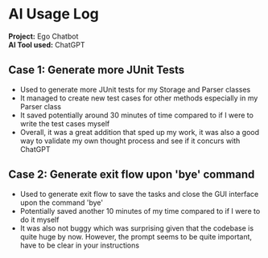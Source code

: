 # AI Usage Log

**Project:** Ego Chatbot  
**AI Tool used:** ChatGPT

## Case 1: Generate more JUnit Tests
- Used to generate more JUnit tests for my Storage
and Parser classes
- It managed to create new test cases for other methods
especially in my Parser class
- It saved potentially around 30 minutes of time compared
to if I were to write the test cases myself
- Overall, it was a great addition that sped up my work,
it was also a good way to validate my own thought
process and see if it concurs with ChatGPT

## Case 2: Generate exit flow upon 'bye' command
- Used to generate exit flow to save the tasks and close
the GUI interface upon the command 'bye'
- Potentially saved another 10 minutes of my time compared
to if I were to do it myself
- It was also not buggy which was surprising given that the 
codebase is quite huge by now. However, the prompt seems to
be quite important, have to be clear in your instructions